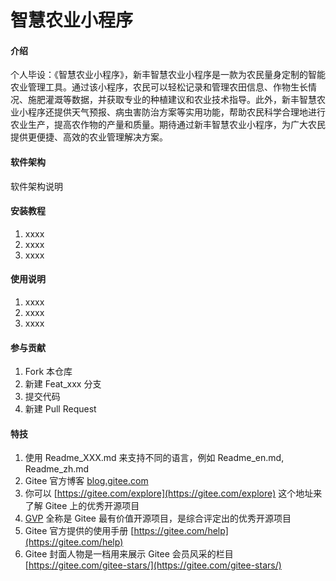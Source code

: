 # 智慧农业小程序

#### 介绍
个人毕设：《智慧农业小程序》，新丰智慧农业小程序是一款为农民量身定制的智能农业管理工具。通过该小程序，农民可以轻松记录和管理农田信息、作物生长情况、施肥灌溉等数据，并获取专业的种植建议和农业技术指导。此外，新丰智慧农业小程序还提供天气预报、病虫害防治方案等实用功能，帮助农民科学合理地进行农业生产，提高农作物的产量和质量。期待通过新丰智慧农业小程序，为广大农民提供更便捷、高效的农业管理解决方案。

#### 软件架构
软件架构说明


#### 安装教程

1.  xxxx
2.  xxxx
3.  xxxx

#### 使用说明

1.  xxxx
2.  xxxx
3.  xxxx

#### 参与贡献

1.  Fork 本仓库
2.  新建 Feat_xxx 分支
3.  提交代码
4.  新建 Pull Request


#### 特技

1.  使用 Readme\_XXX.md 来支持不同的语言，例如 Readme\_en.md, Readme\_zh.md
2.  Gitee 官方博客 [blog.gitee.com](https://blog.gitee.com)
3.  你可以 [https://gitee.com/explore](https://gitee.com/explore) 这个地址来了解 Gitee 上的优秀开源项目
4.  [GVP](https://gitee.com/gvp) 全称是 Gitee 最有价值开源项目，是综合评定出的优秀开源项目
5.  Gitee 官方提供的使用手册 [https://gitee.com/help](https://gitee.com/help)
6.  Gitee 封面人物是一档用来展示 Gitee 会员风采的栏目 [https://gitee.com/gitee-stars/](https://gitee.com/gitee-stars/)
